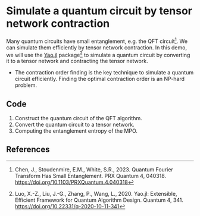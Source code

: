 # Simulate a quantum circuit by tensor network contraction

Many quantum circuits have small entanglement, e.g. the QFT circuit[^Chen2023]. We can simulate them efficiently by tensor network contraction. In this demo, we will use the [Yao.jl](https://github.com/QuantumBFS/Yao.jl) package[^Luo2020] to simulate a quantum circuit by converting it to a tensor network and contracting the tensor network.

* The contraction order finding is the key technique to simulate a quantum circuit efficiently. Finding the optimal contraction order is an NP-hard problem.

## Code

1. Construct the quantum circuit of the QFT algorithm.
2. Convert the quantum circuit to a tensor network.
3. Computing the entanglement entropy of the MPO.

## References

[^Luo2020]: Luo, X.-Z., Liu, J.-G., Zhang, P., Wang, L., 2020. Yao.jl: Extensible, Efficient Framework for Quantum Algorithm Design. Quantum 4, 341. https://doi.org/10.22331/q-2020-10-11-341
[^Chen2023]: Chen, J., Stoudenmire, E.M., White, S.R., 2023. Quantum Fourier Transform Has Small Entanglement. PRX Quantum 4, 040318. https://doi.org/10.1103/PRXQuantum.4.040318